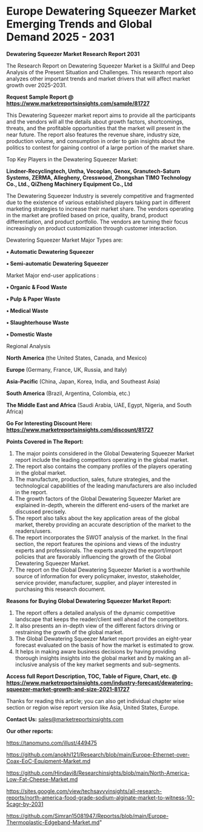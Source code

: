  # Europe Dewatering Squeezer Market Emerging Trends and Global Demand 2025 - 2031

<strong>Dewatering Squeezer Market Research Report 2031</strong>

The Research Report on Dewatering Squeezer Market is a Skillful and Deep Analysis of the Present Situation and Challenges. This research report also analyzes other important trends and market drivers that will affect market growth over 2025-2031.

<strong>Request Sample Report @ <a href=https://www.marketreportsinsights.com/sample/81727>https://www.marketreportsinsights.com/sample/81727</a></strong>

This Dewatering Squeezer market report aims to provide all the participants and the vendors will all the details about growth factors, shortcomings, threats, and the profitable opportunities that the market will present in the near future. The report also features the revenue share, industry size, production volume, and consumption in order to gain insights about the politics to contest for gaining control of a large portion of the market share.

Top Key Players in the Dewatering Squeezer Market:

<strong>Lindner-Recyclingtech, Untha, Vecoplan, Genox, Granutech-Saturn Systems, ZERMA, Allegheny, Cresswood, Zhongshan TIMO Technology Co., Ltd., QiZheng Machinery Equipment Co., Ltd</strong>

The Dewatering Squeezer Industry is severely competitive and fragmented due to the existence of various established players taking part in different marketing strategies to increase their market share. The vendors operating in the market are profiled based on price, quality, brand, product differentiation, and product portfolio. The vendors are turning their focus increasingly on product customization through customer interaction.

Dewatering Squeezer Market Major Types are:

<strong>• Automatic Dewatering Squeezer

• Semi-automatic Dewatering Squeezer</strong>

Market Major end-user applications :

<strong>• Organic & Food Waste

• Pulp & Paper Waste

• Medical Waste

• Slaughterhouse Waste

• Domestic Waste</strong>

Regional Analysis

</u><strong><b>North America</b></strong> (the United States, Canada, and Mexico)

<strong><b>Europe </b></strong>(Germany, France, UK, Russia, and Italy)

<strong><b>Asia-Pacific</b></strong> (China, Japan, Korea, India, and Southeast Asia)

<strong><b>South America</b></strong> (Brazil, Argentina, Colombia, etc.)

<strong><b>The Middle East and Africa</b></strong> (Saudi Arabia, UAE, Egypt, Nigeria, and South Africa)

<strong>Go For Interesting Discount Here: <a href=https://www.marketreportsinsights.com/discount/81727>https://www.marketreportsinsights.com/discount/81727</a></strong>

<strong>Points Covered in The Report:</strong>
<ol>
  <li>The major points considered in the Global Dewatering Squeezer Market report include the leading competitors operating in the global market.</li>
  <li>The report also contains the company profiles of the players operating in the global market.</li>
  <li>The manufacture, production, sales, future strategies, and the technological capabilities of the leading manufacturers are also included in the report.</li>
  <li>The growth factors of the Global Dewatering Squeezer Market are explained in-depth, wherein the different end-users of the market are discussed precisely.</li>
  <li>The report also talks about the key application areas of the global market, thereby providing an accurate description of the market to the readers/users.</li>
  <li>The report incorporates the SWOT analysis of the market. In the final section, the report features the opinions and views of the industry experts and professionals. The experts analyzed the export/import policies that are favorably influencing the growth of the Global Dewatering Squeezer Market.</li>
  <li>The report on the Global Dewatering Squeezer Market is a worthwhile source of information for every policymaker, investor, stakeholder, service provider, manufacturer, supplier, and player interested in purchasing this research document.</li>
</ol>
<strong>Reasons for Buying Global Dewatering Squeezer Market Report:</strong>

<ol>
  <li>The report offers a detailed analysis of the dynamic competitive landscape that keeps the reader/client well ahead of the competitors.</li>
  <li>It also presents an in-depth view of the different factors driving or restraining the growth of the global market.</li>
  <li>The Global Dewatering Squeezer Market report provides an eight-year forecast evaluated on the basis of how the market is estimated to grow.</li>
  <li>It helps in making aware business decisions by having providing thorough insights insights into the global market and by making an all-inclusive analysis of the key market segments and sub-segments.</li>
</ol>
<strong>Access full Report Description, TOC, Table of Figure, Chart, etc. @ <a href=https://www.marketreportsinsights.com/industry-forecast/dewatering-squeezer-market-growth-and-size-2021-81727>https://www.marketreportsinsights.com/industry-forecast/dewatering-squeezer-market-growth-and-size-2021-81727</a></strong>


Thanks for reading this article; you can also get individual chapter wise section or region wise report version like Asia, United States, Europe.

<strong>Contact Us:</strong>
sales@marketreportsinsights.com

<strong>Our other reports:</strong>

<a href=https://tanomuno.com/illust/449475>https://tanomuno.com/illust/449475</a>

<a href=https://github.com/anokhi121/Research/blob/main/Europe-Ethernet-over-Coax-EoC-Equipment-Market.md>https://github.com/anokhi121/Research/blob/main/Europe-Ethernet-over-Coax-EoC-Equipment-Market.md</a>

<a href=https://github.com/Hindavi8/Researchinsights/blob/main/North-America-Low-Fat-Cheese-Market.md>https://github.com/Hindavi8/Researchinsights/blob/main/North-America-Low-Fat-Cheese-Market.md</a>

<a href=https://sites.google.com/view/techsavvyinsights/all-research-reports/north-america-food-grade-sodium-alginate-market-to-witness-10-5cagr-by-2031>https://sites.google.com/view/techsavvyinsights/all-research-reports/north-america-food-grade-sodium-alginate-market-to-witness-10-5cagr-by-2031</a>

<a href=https://github.com/Simran15081947/Reportss/blob/main/Europe-Thermoplastic-Edgeband-Market.md>https://github.com/Simran15081947/Reportss/blob/main/Europe-Thermoplastic-Edgeband-Market.md</a>"
